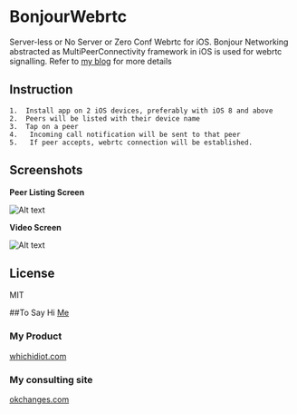 # BonjourWebrtc
Server-less or No Server or Zero Conf Webrtc for iOS. Bonjour Networking abstracted as MultiPeerConnectivity framework in iOS is used for webrtc signalling. Refer to [my blog](https://mobilitysolutionsexpert.wordpress.com/) for more details

## Instruction
	1.	Install app on 2 iOS devices, preferably with iOS 8 and above
	2.	Peers will be listed with their device name
	3.	Tap on a peer
	4.	 Incoming call notification will be sent to that peer
	5.	 If peer accepts, webrtc connection will be established.


## Screenshots
**Peer Listing Screen**

![Alt text](/../screenshot/screenshot/peerScreen.PNG?raw=true "Peers Screen") 

**Video Screen**

![Alt text](/../screenshot/screenshot/videochat.PNG?raw=true "Video Screen")

## License

MIT

##To Say Hi
[Me](https://in.linkedin.com/in/dhilipr)

### My Product
[whichidiot.com](https://whichidiot.com)

### My consulting site
[okchanges.com](https://okchanges.com)
